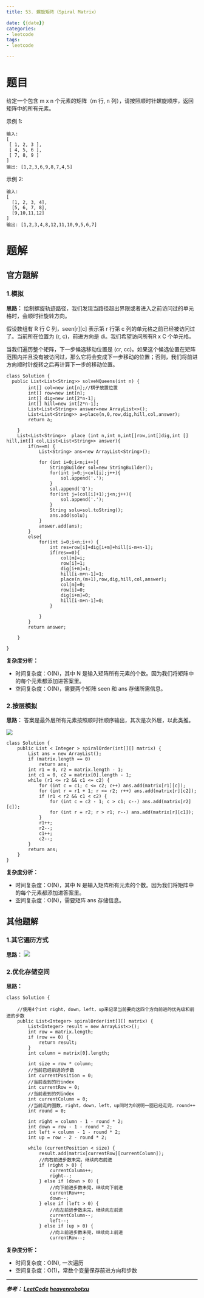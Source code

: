 ```yaml
---
title: 53. 螺旋矩阵（Spiral Matrix）

date: {{date}}
categories:
- leetcode
tags:
- leetcode

---
```

# 题目
给定一个包含 m x n 个元素的矩阵（m 行, n 列），请按照顺时针螺旋顺序，返回矩阵中的所有元素。

示例 1:
```
输入:
[
 [ 1, 2, 3 ],
 [ 4, 5, 6 ],
 [ 7, 8, 9 ]
]
输出: [1,2,3,6,9,8,7,4,5]
```
示例 2:
```
输入:
[
  [1, 2, 3, 4],
  [5, 6, 7, 8],
  [9,10,11,12]
]
输出: [1,2,3,4,8,12,11,10,9,5,6,7]
```



# 题解

## 官方题解
### 1.模拟
**思路：** 绘制螺旋轨迹路径，我们发现当路径超出界限或者进入之前访问过的单元格时，会顺时针旋转方向。

假设数组有 R 行 C 列，seen[r][c] 表示第 r 行第 c 列的单元格之前已经被访问过了。当前所在位置为 (r, c)，前进方向是 di。我们希望访问所有R x C 个单元格。

当我们遍历整个矩阵，下一步候选移动位置是 (cr, cc)。如果这个候选位置在矩阵范围内并且没有被访问过，那么它将会变成下一步移动的位置；否则，我们将前进方向顺时针旋转之后再计算下一步的移动位置。


```
class Solution {
  public List<List<String>> solveNQueens(int n) {
        int[] col=new int[n];//棋子放置位置
        int[] row=new int[n];
        int[] dig=new int[2*n-1];
        int[] hill=new int[2*n-1];
        List<List<String>> answer=new ArrayList<>();
        List<List<String>> a=place(n,0,row,dig,hill,col,answer);
        return a;

    }
    List<List<String>>  place (int n,int m,int[]row,int[]dig,int [] hill,int[] col,List<List<String>> answer){
        if(n==m) {
            List<String> ans=new ArrayList<String>();

            for (int i=0;i<n;i++){
                StringBuilder sol=new StringBuilder();
                for(int j=0;j<col[i];j++){
                    sol.append('.');
                }
                sol.append('Q');
                for(int j=(col[i]+1);j<n;j++){
                    sol.append('.');
                }
                String solu=sol.toString();
                ans.add(solu);
            }
            answer.add(ans);
        }
        else{
            for(int i=0;i<n;i++) {
                int res=row[i]+dig[i+m]+hill[i-m+n-1];
                if(res==0){
                    col[m]=i;
                    row[i]=1;
                    dig[i+m]=1;
                    hill[i-m+n-1]=1;
                    place(n,(m+1),row,dig,hill,col,answer);
                    col[m]=0;
                    row[i]=0;
                    dig[i+m]=0;
                    hill[i-m+n-1]=0;
                }

            }
        }
        return answer;

    }

}

```
**复杂度分析：**
- 时间复杂度：O(N)，其中 N 是输入矩阵所有元素的个数。因为我们将矩阵中的每个元素都添加进答案里。
- 空间复杂度：O(N)，需要两个矩阵 seen 和 ans 存储所需信息。



### 2.按层模拟
**思路：** 答案是最外层所有元素按照顺时针顺序输出，其次是次外层，以此类推。

![](https://pic.leetcode-cn.com/21f4b738d3a221048ab021a8c663083b51c76a2d922c91019d6b5f514881688b-54_spiralmatrix.png)


```
class Solution {
    public List < Integer > spiralOrder(int[][] matrix) {
        List ans = new ArrayList();
        if (matrix.length == 0)
            return ans;
        int r1 = 0, r2 = matrix.length - 1;
        int c1 = 0, c2 = matrix[0].length - 1;
        while (r1 <= r2 && c1 <= c2) {
            for (int c = c1; c <= c2; c++) ans.add(matrix[r1][c]);
            for (int r = r1 + 1; r <= r2; r++) ans.add(matrix[r][c2]);
            if (r1 < r2 && c1 < c2) {
                for (int c = c2 - 1; c > c1; c--) ans.add(matrix[r2][c]);
                for (int r = r2; r > r1; r--) ans.add(matrix[r][c1]);
            }
            r1++;
            r2--;
            c1++;
            c2--;
        }
        return ans;
    }
}
```
**复杂度分析：**
- 时间复杂度：O(N)，其中 N 是输入矩阵所有元素的个数。因为我们将矩阵中的每个元素都添加进答案里。
- 空间复杂度：O(N)，需要矩阵 ans 存储信息。




## 其他题解
### 1.其它遍历方式
**思路：**
![](https://pic.leetcode-cn.com/5254ec0ff6bec6d954e9abea05d92d8cdcd5136662d2695883bf9d167d8658a9-2019-07-27_124436.jpg)


### 2.优化存储空间
**思路：**

```
class Solution {

    //使用4个int right，down，left，up来记录当前要向这四个方向前进的优先级和前进的步数
    public List<Integer> spiralOrder(int[][] matrix) {
        List<Integer> result = new ArrayList<>();
        int row = matrix.length;
        if (row == 0) {
            return result;
        }
        int column = matrix[0].length;

        int size = row * column;
        //当前已经前进的步数
        int currentPosition = 0;
        //当前走到的行index
        int currentRow = 0;
        //当前走到的列index
        int currentColumn = 0;
        //当前走的圈数，right，down，left，up同时为0说明一圈已经走完，round++
        int round = 0;

        int right = column - 1 - round * 2;
        int down = row - 1 - round * 2;
        int left = column - 1 - round * 2;
        int up = row - 2 - round * 2;

        while (currentPosition < size) {
            result.add(matrix[currentRow][currentColumn]);
            //向右前进步数未完，继续向右前进
            if (right > 0) {
                currentColumn++;
                right--;
            } else if (down > 0) {
                //向下前进步数未完，继续向下前进
                currentRow++;
                down--;
            } else if (left > 0) {
                //向左前进步数未完，继续向左前进
                currentColumn--;
                left--;
            } else if (up > 0) {
                //向上前进步数未完，继续向上前进
                currentRow--;

```

**复杂度分析：**
- 时间复杂度：O(N), 一次遍历
- 空间复杂度：O(1)，常数个变量保存前进方向和步数


---
***参考：
[LeetCode](https://leetcode-cn.com/problems/spiral-matrix/solution/luo-xuan-ju-zhen-by-leetcode/)
[heavenrobotxu](https://leetcode-cn.com/problems/spiral-matrix/solution/shi-shi-qian-jin-jie-fa-you-hua-kong-jian-fu-za-du/)***
